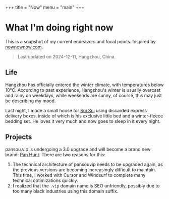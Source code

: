 +++
title = "Now"
menu = "main"
+++

# What I'm doing right now

This is a snapshot of my current endeavors and focal points. Inspired by [nownownow.com](https://nownownow.com/about).

> Last updated on 2024-12-11, Hangzhou, China.

## Life

Hangzhou has officially entered the winter climate, with temperatures below 10°C. According to past experience, Hangzhou's winter is usually overcast and rainy on weekdays, while weekends are sunny, of course, this may just be describing my mood.

Last night, I made a small house for [Sui Sui](/p/suisui) using discarded express delivery boxes, inside of which is his exclusive little bed and a winter-fleece bedding set. He loves it very much and now goes to sleep in it every night.

## Projects

pansou.vip is undergoing a 3.0 upgrade and will become a brand new brand: [Pan Hunt](https://panhunt.com/?utm_source=rokcso.com). There are two reasons for this:

1. The technical architecture of pansouvip needs to be upgraded again, as the previous versions are becoming increasingly difficult to maintain. This time, I worked with Cursor and Windsurf to complete many technical optimizations quickly.
2. I realized that the `.vip` domain name is SEO unfriendly, possibly due to too many black industries using this domain suffix.